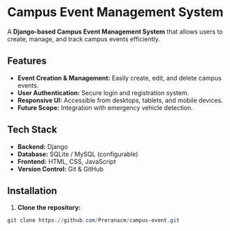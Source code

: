 # Campus Event Management System

A **Django-based Campus Event Management System** that allows users to create, manage, and track campus events efficiently.

## Features

- **Event Creation & Management:** Easily create, edit, and delete campus events.
- **User Authentication:** Secure login and registration system.
- **Responsive UI:** Accessible from desktops, tablets, and mobile devices.
- **Future Scope:** Integration with emergency vehicle detection.

## Tech Stack

- **Backend:** Django
- **Database:** SQLite / MySQL (configurable)
- **Frontend:** HTML, CSS, JavaScript
- **Version Control:** Git & GitHub

## Installation

1. **Clone the repository:**

```powershell
git clone https://github.com/Preranacm/campus-event.git
